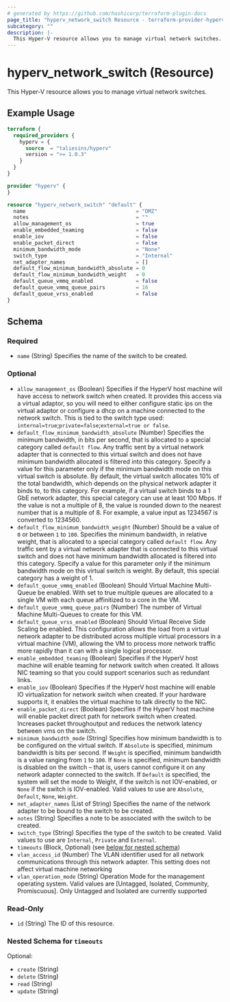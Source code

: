 ```yaml
---
# generated by https://github.com/hashicorp/terraform-plugin-docs
page_title: "hyperv_network_switch Resource - terraform-provider-hyperv"
subcategory: ""
description: |-
  This Hyper-V resource allows you to manage virtual network switches.
---
```


# hyperv_network_switch (Resource)

This Hyper-V resource allows you to manage virtual network switches.

## Example Usage

```terraform
terraform {
  required_providers {
    hyperv = {
      source  = "taliesins/hyperv"
      version = ">= 1.0.3"
    }
  }
}

provider "hyperv" {
}

resource "hyperv_network_switch" "default" {
  name                                    = "DMZ"
  notes                                   = ""
  allow_management_os                     = true
  enable_embedded_teaming                 = false
  enable_iov                              = false
  enable_packet_direct                    = false
  minimum_bandwidth_mode                  = "None"
  switch_type                             = "Internal"
  net_adapter_names                       = []
  default_flow_minimum_bandwidth_absolute = 0
  default_flow_minimum_bandwidth_weight   = 0
  default_queue_vmmq_enabled              = false
  default_queue_vmmq_queue_pairs          = 16
  default_queue_vrss_enabled              = false
}
```

<!-- schema generated by tfplugindocs -->
## Schema

### Required

- `name` (String) Specifies the name of the switch to be created.

### Optional

- `allow_management_os` (Boolean) Specifies if the HyperV host machine will have access to network switch when created. It provides this access via a virtual adaptor, so you will need to either configure static ips on the virtual adaptor or configure a dhcp on a machine connected to the network switch. This is tied to the switch type used: `internal=true`;`private=false`;`external=true or false`.
- `default_flow_minimum_bandwidth_absolute` (Number) Specifies the minimum bandwidth, in bits per second, that is allocated to a special category called `default flow`. Any traffic sent by a virtual network adapter that is connected to this virtual switch and does not have minimum bandwidth allocated is filtered into this category. Specify a value for this parameter only if the minimum bandwidth mode on this virtual switch is absolute. By default, the virtual switch allocates 10% of the total bandwidth, which depends on the physical network adapter it binds to, to this category. For example, if a virtual switch binds to a 1 GbE network adapter, this special category can use at least 100 Mbps. If the value is not a multiple of 8, the value is rounded down to the nearest number that is a multiple of 8. For example, a value input as 1234567 is converted to 1234560.
- `default_flow_minimum_bandwidth_weight` (Number) Should be a value of `0` or between `1` to `100`. Specifies the minimum bandwidth, in relative weight, that is allocated to a special category called `default flow`. Any traffic sent by a virtual network adapter that is connected to this virtual switch and does not have minimum bandwidth allocated is filtered into this category. Specify a value for this parameter only if the minimum bandwidth mode on this virtual switch is weight. By default, this special category has a weight of 1.
- `default_queue_vmmq_enabled` (Boolean) Should Virtual Machine Multi-Queue be enabled. With set to true multiple queues are allocated to a single VM with each queue affinitized to a core in the VM.
- `default_queue_vmmq_queue_pairs` (Number) The number of Virtual Machine Multi-Queues to create for this VM.
- `default_queue_vrss_enabled` (Boolean) Should Virtual Receive Side Scaling be enabled. This configuration allows the load from a virtual network adapter to be distributed across multiple virtual processors in a virtual machine (VM), allowing the VM to process more network traffic more rapidly than it can with a single logical processor.
- `enable_embedded_teaming` (Boolean) Specifies if the HyperV host machine will enable teaming for network switch when created. It allows NIC teaming so that you could support scenarios such as redundant links.
- `enable_iov` (Boolean) Specifies if the HyperV host machine will enable IO virtualization for network switch when created. If your hardware supports it, it enables the virtual machine to talk directly to the NIC.
- `enable_packet_direct` (Boolean) Specifies if the HyperV host machine will enable packet direct path for network switch when created. Increases packet throughoutput and reduces the network latency between vms on the switch.
- `minimum_bandwidth_mode` (String) Specifies how minimum bandwidth is to be configured on the virtual switch. If `Absolute` is specified, minimum bandwidth is bits per second. If `Weight` is specified, minimum bandwidth is a value ranging from `1` to `100`. If `None` is specified, minimum bandwidth is disabled on the switch – that is, users cannot configure it on any network adapter connected to the switch. If `Default` is specified, the system will set the mode to Weight, if the switch is not IOV-enabled, or `None` if the switch is IOV-enabled. Valid values to use are `Absolute`, `Default`, `None`, `Weight`.
- `net_adapter_names` (List of String) Specifies the name of the network adapter to be bound to the switch to be created.
- `notes` (String) Specifies a note to be associated with the switch to be created.
- `switch_type` (String) Specifies the type of the switch to be created. Valid values to use are `Internal`, `Private` and `External`.
- `timeouts` (Block, Optional) (see [below for nested schema](#nestedblock--timeouts))
- `vlan_access_id` (Number) The VLAN identifier used for all network communications through this network adapter. This setting does not affect virtual machine networking
- `vlan_operation_mode` (String) Operation Mode for the management operating system. Valid values are [Untagged, Isolated, Community, Promiscuous]. Only Untagged and Isolated are currently supported

### Read-Only

- `id` (String) The ID of this resource.

<a id="nestedblock--timeouts"></a>
### Nested Schema for `timeouts`

Optional:

- `create` (String)
- `delete` (String)
- `read` (String)
- `update` (String)
